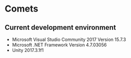 # Comets
## Current development environment
* Microsoft Visual Studio Community 2017 Version 15.7.3
* Microsoft .NET Framework Version 4.7.03056
* Unity 2017.3.1f1
